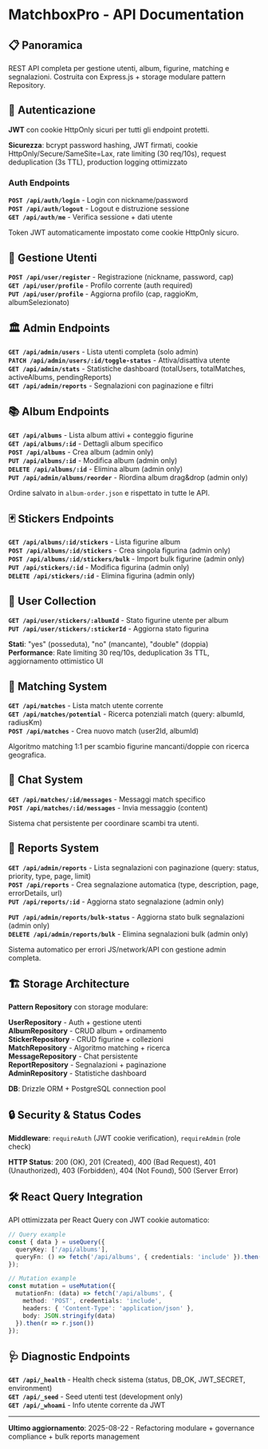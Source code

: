 # MatchboxPro - API Documentation

## 📋 Panoramica

REST API completa per gestione utenti, album, figurine, matching e segnalazioni. Costruita con Express.js + storage modulare pattern Repository.

## 🔐 Autenticazione

**JWT** con cookie HttpOnly sicuri per tutti gli endpoint protetti.

**Sicurezza**: bcrypt password hashing, JWT firmati, cookie HttpOnly/Secure/SameSite=Lax, rate limiting (30 req/10s), request deduplication (3s TTL), production logging ottimizzato

### Auth Endpoints

**`POST /api/auth/login`** - Login con nickname/password  
**`POST /api/auth/logout`** - Logout e distruzione sessione  
**`GET /api/auth/me`** - Verifica sessione + dati utente

Token JWT automaticamente impostato come cookie HttpOnly sicuro.

## 👥 Gestione Utenti

**`POST /api/user/register`** - Registrazione (nickname, password, cap)  
**`GET /api/user/profile`** - Profilo corrente (auth required)  
**`PUT /api/user/profile`** - Aggiorna profilo (cap, raggioKm, albumSelezionato)

## 🏛️ Admin Endpoints

**`GET /api/admin/users`** - Lista utenti completa (solo admin)  
**`PATCH /api/admin/users/:id/toggle-status`** - Attiva/disattiva utente  
**`GET /api/admin/stats`** - Statistiche dashboard (totalUsers, totalMatches, activeAlbums, pendingReports)  
**`GET /api/admin/reports`** - Segnalazioni con paginazione e filtri

## 📚 Album Endpoints

**`GET /api/albums`** - Lista album attivi + conteggio figurine  
**`GET /api/albums/:id`** - Dettagli album specifico  
**`POST /api/albums`** - Crea album (admin only)  
**`PUT /api/albums/:id`** - Modifica album (admin only)  
**`DELETE /api/albums/:id`** - Elimina album (admin only)  
**`PUT /api/admin/albums/reorder`** - Riordina album drag&drop (admin only)

Ordine salvato in `album-order.json` e rispettato in tutte le API.

## 🃏 Stickers Endpoints

**`GET /api/albums/:id/stickers`** - Lista figurine album  
**`POST /api/albums/:id/stickers`** - Crea singola figurina (admin only)  
**`POST /api/albums/:id/stickers/bulk`** - Import bulk figurine (admin only)  
**`PUT /api/stickers/:id`** - Modifica figurina (admin only)  
**`DELETE /api/stickers/:id`** - Elimina figurina (admin only)

## 🎯 User Collection

**`GET /api/user/stickers/:albumId`** - Stato figurine utente per album  
**`PUT /api/user/stickers/:stickerId`** - Aggiorna stato figurina

**Stati**: "yes" (posseduta), "no" (mancante), "double" (doppia)  
**Performance**: Rate limiting 30 req/10s, deduplication 3s TTL, aggiornamento ottimistico UI

## 🤝 Matching System

**`GET /api/matches`** - Lista match utente corrente  
**`GET /api/matches/potential`** - Ricerca potenziali match (query: albumId, radiusKm)  
**`POST /api/matches`** - Crea nuovo match (user2Id, albumId)

Algoritmo matching 1:1 per scambio figurine mancanti/doppie con ricerca geografica.

## 💬 Chat System

**`GET /api/matches/:id/messages`** - Messaggi match specifico  
**`POST /api/matches/:id/messages`** - Invia messaggio (content)

Sistema chat persistente per coordinare scambi tra utenti.

## 🚨 Reports System

**`GET /api/admin/reports`** - Lista segnalazioni con paginazione (query: status, priority, type, page, limit)  
**`POST /api/reports`** - Crea segnalazione automatica (type, description, page, errorDetails, url)  
**`PUT /api/reports/:id`** - Aggiorna stato segnalazione (admin only)

**`PUT /api/admin/reports/bulk-status`** - Aggiorna stato bulk segnalazioni (admin only)  
**`DELETE /api/admin/reports/bulk`** - Elimina segnalazioni bulk (admin only)

Sistema automatico per errori JS/network/API con gestione admin completa.

## 🏗️ Storage Architecture

**Pattern Repository** con storage modulare:

**UserRepository** - Auth + gestione utenti  
**AlbumRepository** - CRUD album + ordinamento  
**StickerRepository** - CRUD figurine + collezioni  
**MatchRepository** - Algoritmo matching + ricerca  
**MessageRepository** - Chat persistente  
**ReportRepository** - Segnalazioni + paginazione  
**AdminRepository** - Statistiche dashboard

**DB**: Drizzle ORM + PostgreSQL connection pool

## 🔒 Security & Status Codes

**Middleware**: `requireAuth` (JWT cookie verification), `requireAdmin` (role check)

**HTTP Status**: 200 (OK), 201 (Created), 400 (Bad Request), 401 (Unauthorized), 403 (Forbidden), 404 (Not Found), 500 (Server Error)

## 🛠️ React Query Integration

API ottimizzata per React Query con JWT cookie automatico:

```typescript
// Query example
const { data } = useQuery({
  queryKey: ['/api/albums'],
  queryFn: () => fetch('/api/albums', { credentials: 'include' }).then(r => r.json())
});

// Mutation example  
const mutation = useMutation({
  mutationFn: (data) => fetch('/api/albums', {
    method: 'POST', credentials: 'include',
    headers: { 'Content-Type': 'application/json' },
    body: JSON.stringify(data)
  }).then(r => r.json())
});
```

## 🩺 Diagnostic Endpoints

**`GET /api/_health`** - Health check sistema (status, DB_OK, JWT_SECRET, environment)  
**`GET /api/_seed`** - Seed utenti test (development only)  
**`GET /api/_whoami`** - Info utente corrente da JWT

---

**Ultimo aggiornamento**: 2025-08-22 - Refactoring modulare + governance compliance + bulk reports management
